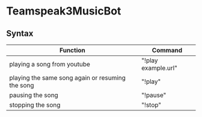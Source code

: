 # Teamspeak3MusicBot

## Syntax

| Function                                         | Command |              
| ---                                              | --- | 
| playing a song from youtube                      | "!play example.url" |
| playing the same song again or resuming the song | "!play" |
| pausing the song                                 | "!pause" |
| stopping the song                                | "!stop" |
